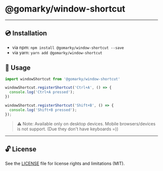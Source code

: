 # @gomarky/window-shortcut

---

## :cd: Installation

* via npm: `npm install @gomarky/window-shortcut --save`
* via yarn: `yarn add @gomarky/window-shortcut`

## :rocket: Usage

```javascript
import windowShortcut from '@gomarky/window-shortcut'

windowShortcut.registerShortcut('Ctrl+A', () => {
  console.log('Ctrl+A pressed');
})

windowShortcut.registerShortcut('Shift+B', () => {
  console.log('Shift+B pressed');
});
```

> ⚠️ Note: Available only on desktop devices. Mobile browsers/devices is not support. (Due they don't have keyboards =))
---

## 🔓 License

See the [LICENSE](LICENSE.md) file for license rights and limitations (MIT).
